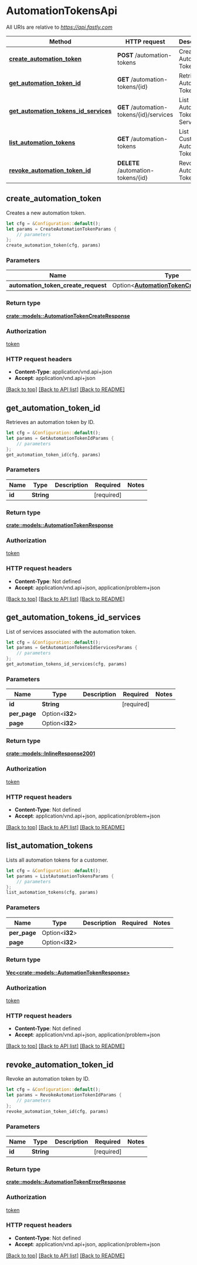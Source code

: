 # AutomationTokensApi

All URIs are relative to *https://api.fastly.com*

Method | HTTP request | Description
------------- | ------------- | -------------
[**create_automation_token**](AutomationTokensApi.md#create_automation_token) | **POST** /automation-tokens | Create Automation Token
[**get_automation_token_id**](AutomationTokensApi.md#get_automation_token_id) | **GET** /automation-tokens/{id} | Retrieve an Automation Token by ID
[**get_automation_tokens_id_services**](AutomationTokensApi.md#get_automation_tokens_id_services) | **GET** /automation-tokens/{id}/services | List Automation Token Services
[**list_automation_tokens**](AutomationTokensApi.md#list_automation_tokens) | **GET** /automation-tokens | List Customer Automation Tokens
[**revoke_automation_token_id**](AutomationTokensApi.md#revoke_automation_token_id) | **DELETE** /automation-tokens/{id} | Revoke an Automation Token by ID



## create_automation_token

Creates a new automation token.

```rust
let cfg = &Configuration::default();
let params = CreateAutomationTokenParams {
    // parameters
};
create_automation_token(cfg, params)
```

### Parameters


Name | Type | Description  | Required | Notes
------------- | ------------- | ------------- | ------------- | -------------
**automation_token_create_request** | Option\<[**AutomationTokenCreateRequest**](AutomationTokenCreateRequest.md)> |  |  |

### Return type

[**crate::models::AutomationTokenCreateResponse**](AutomationTokenCreateResponse.md)

### Authorization

[token](../README.md#token)

### HTTP request headers

- **Content-Type**: application/vnd.api+json
- **Accept**: application/vnd.api+json

[[Back to top]](#) [[Back to API list]](../README.md#documentation-for-api-endpoints) [[Back to README]](../README.md)


## get_automation_token_id

Retrieves an automation token by ID.

```rust
let cfg = &Configuration::default();
let params = GetAutomationTokenIdParams {
    // parameters
};
get_automation_token_id(cfg, params)
```

### Parameters


Name | Type | Description  | Required | Notes
------------- | ------------- | ------------- | ------------- | -------------
**id** | **String** |  | [required] |

### Return type

[**crate::models::AutomationTokenResponse**](AutomationTokenResponse.md)

### Authorization

[token](../README.md#token)

### HTTP request headers

- **Content-Type**: Not defined
- **Accept**: application/vnd.api+json, application/problem+json

[[Back to top]](#) [[Back to API list]](../README.md#documentation-for-api-endpoints) [[Back to README]](../README.md)


## get_automation_tokens_id_services

List of services associated with the automation token.

```rust
let cfg = &Configuration::default();
let params = GetAutomationTokensIdServicesParams {
    // parameters
};
get_automation_tokens_id_services(cfg, params)
```

### Parameters


Name | Type | Description  | Required | Notes
------------- | ------------- | ------------- | ------------- | -------------
**id** | **String** |  | [required] |
**per_page** | Option\<**i32**> |  |  |
**page** | Option\<**i32**> |  |  |

### Return type

[**crate::models::InlineResponse2001**](InlineResponse2001.md)

### Authorization

[token](../README.md#token)

### HTTP request headers

- **Content-Type**: Not defined
- **Accept**: application/vnd.api+json, application/problem+json

[[Back to top]](#) [[Back to API list]](../README.md#documentation-for-api-endpoints) [[Back to README]](../README.md)


## list_automation_tokens

Lists all automation tokens for a customer.

```rust
let cfg = &Configuration::default();
let params = ListAutomationTokensParams {
    // parameters
};
list_automation_tokens(cfg, params)
```

### Parameters


Name | Type | Description  | Required | Notes
------------- | ------------- | ------------- | ------------- | -------------
**per_page** | Option\<**i32**> |  |  |
**page** | Option\<**i32**> |  |  |

### Return type

[**Vec&lt;crate::models::AutomationTokenResponse&gt;**](AutomationTokenResponse.md)

### Authorization

[token](../README.md#token)

### HTTP request headers

- **Content-Type**: Not defined
- **Accept**: application/vnd.api+json, application/problem+json

[[Back to top]](#) [[Back to API list]](../README.md#documentation-for-api-endpoints) [[Back to README]](../README.md)


## revoke_automation_token_id

Revoke an automation token by ID.

```rust
let cfg = &Configuration::default();
let params = RevokeAutomationTokenIdParams {
    // parameters
};
revoke_automation_token_id(cfg, params)
```

### Parameters


Name | Type | Description  | Required | Notes
------------- | ------------- | ------------- | ------------- | -------------
**id** | **String** |  | [required] |

### Return type

[**crate::models::AutomationTokenErrorResponse**](AutomationTokenErrorResponse.md)

### Authorization

[token](../README.md#token)

### HTTP request headers

- **Content-Type**: Not defined
- **Accept**: application/vnd.api+json, application/problem+json

[[Back to top]](#) [[Back to API list]](../README.md#documentation-for-api-endpoints) [[Back to README]](../README.md)

